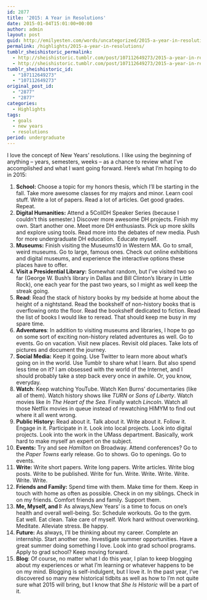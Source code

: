 ```yaml
---
id: 2877
title: '2015: A Year in Resolutions'
date: 2015-01-04T15:01:00+00:00
author: admin
layout: post
guid: http://emilyesten.com/words/uncategorized/2015-a-year-in-resolutions/
permalink: /highlights/2015-a-year-in-resolutions/
tumblr_sheishistoric_permalink:
  - http://sheishistoric.tumblr.com/post/107112649273/2015-a-year-in-resolutions
  - http://sheishistoric.tumblr.com/post/107112649273/2015-a-year-in-resolutions
tumblr_sheishistoric_id:
  - "107112649273"
  - "107112649273"
original_post_id:
  - "2877"
  - "2877"
categories:
  - Highlights
tags:
  - goals
  - new years
  - resolutions
period: undergraduate
---
```

I love the concept of New Years’ resolutions. I like using the beginning of anything – years, semesters, weeks – as a chance to review what I’ve accomplished and what I want going forward. Here’s what I’m hoping to do in 2015:

<!-- more -->

  1. **School:** <span>Choose a topic for my honors thesis, which I’ll be starting in the fall. Take more awesome classes for my majors and minor. Learn cool stuff. Write a lot of papers. Read a lot of articles. Get good grades. Repeat.  </span>
  2. **Digital Humanities:** <span>Attend a 5CollDH Speaker Series (because I couldn’t this semester.) Discover more awesome DH projects. Finish my own. Start another one. Meet more DH enthusiasts. Pick up more skills and explore using tools. Read more into the debates of new media. Push for more undergraduate DH education.  Educate myself.</span>
  3. **Museums:** <span>Finish visiting the Museums10 in Western MA. Go to small, weird museums. Go to large, famous ones. Check out online exhibitions and digital museums, and experience the interactive options these places have to offer.</span>
  4. **Visit a Presidential Library:** <span>Somewhat random, but I’ve visited two so far (George W. Bush’s library in Dallas and Bill Clinton’s library in Little Rock), one each year for the past two years, so I might as well keep the streak going.</span>
  5. **Read**<span>: Read the stack of history books by my bedside at home about the height of a nightstand. Read the bookshelf of non-history books that is overflowing onto the floor. Read the bookshelf dedicated to fiction. Read the list of books I would like to reread. That should keep me busy in my spare time.</span>
  6. **Adventures**<span>: In addition to visiting museums and libraries, I hope to go on some sort of exciting non-history related adventures as well. Go to events. Go on vacation. Visit new places. Revisit old places. Take lots of pictures and document the journey.  </span>
  7. **Social Media:** <span>Keep it going. Use Twitter to learn more about what’s going on in the world. Use Tumblr to share what I learn. But also spend less time on it? I am obsessed with the world of the Internet, and I should probably take a step back every once in awhile. Or, you know, everyday.</span>
  8. **Watch**<span>: Keep watching YouTube. Watch Ken Burns’ documentaries (like all of them). Watch history shows like </span>_TURN_ <span>or </span>_Sons of Liberty_<span>. Watch movies like </span>_In The Heart of the Sea._ <span>Finally watch </span>_Lincoln_<span>. Watch all those Netflix movies in queue instead of rewatching HIMYM to find out where it all went wrong.</span>
  9. **Public History:** <span>Read about it. Talk about it. Write about it. Follow it. Engage in it. Participate in it. Look into local projects. Look into digital projects. Look into the work in the UMass department. Basically, work hard to make myself an expert on the subject.</span>
 10. **Events:** <span>Try and see </span>_Hamilton_ <span>on Broadway. Attend conferences? Go to the </span>_Paper Towns_ <span>early release. Go to shows. Go to openings. Go to events.  </span>
 11. **Write:** <span>Write short papers. Write long papers. Write articles. Write blog posts. Write to be published. Write for fun. Write. Write. Write. Write. Write. Write.</span>
 12. **Friends and Family:** <span>Spend time with them. Make time for them. Keep in touch with home as often as possible. Check in on my siblings. Check in on my friends. Comfort friends and family. Support them.</span>
 13. **Me, Myself, and I:** <span>As always,New Years’ is a time to focus on one’s health and overall well-being. So: Schedule workouts. Go to the gym. Eat well. Eat clean. Take care of myself. Work hard without overworking. Meditate. Alleviate stress. Be happy.</span>
 14. **Future:** <span>As always, I’ll be thinking about my career. Complete an internship. Start another one. Investigate summer opportunities. Have a great summer doing something I love. Look into grad school programs. Apply to grad school? Keep moving forward.</span>
 15. **Blog**<span>: Of course, no matter what I do this year, I plan to keep blogging about my experiences or what I’m learning or whatever happens to be on my mind. Blogging is self-indulgent, but I love it. In the past year, I’ve discovered so many new historical tidbits as well as how to I’m not quite sure what 2015 will bring, but I know that </span>_She Is Historic_ <span>will be a part of it. </span>

